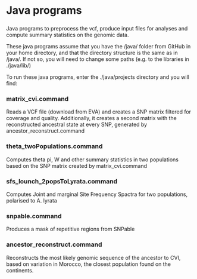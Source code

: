 ###
# Java programs 
###

Java programs to preprocess the vcf, produce input files for analyses and compute summary statistics on the genomic data.

These java programs assume that you have the /java/ folder from GitHub in your home directory, and that the directory structure is the same as in /java/. 
If not so, you will need to change some paths (e.g. to the libraries in ./java/lib/)


To run these java programs, enter the ./java/projects directory and you will find:

###  matrix_cvi.command
Reads a VCF file (download from EVA) and creates a SNP matrix filtered for coverage and quality. Additionally, it creates a second matrix with the reconstructed ancestral state at every SNP, generated by ancestor_reconstruct.command

### theta_twoPopulations.command
Computes theta pi, W and other summary statistics in two populations based on the SNP matrix created by matrix_cvi.command

### sfs_lounch_2popsToLyrata.command
Computes Joint and marginal Site Frequency Spactra for two populations, polarised to A. lyrata

### snpable.command
Produces a mask of repetitive regions from SNPable

### ancestor_reconstruct.command
Reconstructs the most likely genomic sequence of the ancestor to CVI, based on variation in Morocco, the closest population found on the continents.


